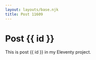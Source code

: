 ```yaml
---
layout: layouts/base.njk
title: Post 11609
---
```


# Post {{ id }}

This is post {{ id }} in my Eleventy project.

